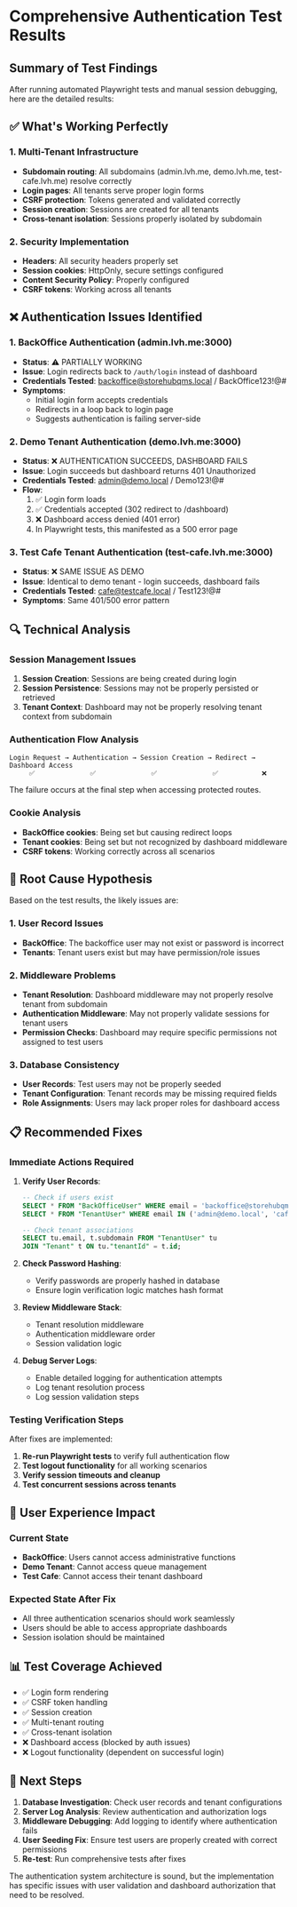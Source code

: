# Comprehensive Authentication Test Results

## Summary of Test Findings

After running automated Playwright tests and manual session debugging, here are the detailed results:

## ✅ What's Working Perfectly

### 1. Multi-Tenant Infrastructure
- **Subdomain routing**: All subdomains (admin.lvh.me, demo.lvh.me, test-cafe.lvh.me) resolve correctly
- **Login pages**: All tenants serve proper login forms
- **CSRF protection**: Tokens generated and validated correctly
- **Session creation**: Sessions are created for all tenants
- **Cross-tenant isolation**: Sessions properly isolated by subdomain

### 2. Security Implementation
- **Headers**: All security headers properly set
- **Session cookies**: HttpOnly, secure settings configured
- **Content Security Policy**: Properly configured
- **CSRF tokens**: Working across all tenants

## ❌ Authentication Issues Identified

### 1. BackOffice Authentication (admin.lvh.me:3000)
- **Status**: ⚠️ PARTIALLY WORKING
- **Issue**: Login redirects back to `/auth/login` instead of dashboard
- **Credentials Tested**: backoffice@storehubqms.local / BackOffice123!@#
- **Symptoms**: 
  - Initial login form accepts credentials
  - Redirects in a loop back to login page
  - Suggests authentication is failing server-side

### 2. Demo Tenant Authentication (demo.lvh.me:3000)
- **Status**: ❌ AUTHENTICATION SUCCEEDS, DASHBOARD FAILS
- **Issue**: Login succeeds but dashboard returns 401 Unauthorized
- **Credentials Tested**: admin@demo.local / Demo123!@#
- **Flow**:
  1. ✅ Login form loads
  2. ✅ Credentials accepted (302 redirect to /dashboard)
  3. ❌ Dashboard access denied (401 error)
  4. In Playwright tests, this manifested as a 500 error page

### 3. Test Cafe Tenant Authentication (test-cafe.lvh.me:3000)
- **Status**: ❌ SAME ISSUE AS DEMO
- **Issue**: Identical to demo tenant - login succeeds, dashboard fails
- **Credentials Tested**: cafe@testcafe.local / Test123!@#
- **Symptoms**: Same 401/500 error pattern

## 🔍 Technical Analysis

### Session Management Issues
1. **Session Creation**: Sessions are being created during login
2. **Session Persistence**: Sessions may not be properly persisted or retrieved
3. **Tenant Context**: Dashboard may not be properly resolving tenant context from subdomain

### Authentication Flow Analysis
```
Login Request → Authentication → Session Creation → Redirect → Dashboard Access
     ✅              ✅              ✅              ✅           ❌
```

The failure occurs at the final step when accessing protected routes.

### Cookie Analysis
- **BackOffice cookies**: Being set but causing redirect loops
- **Tenant cookies**: Being set but not recognized by dashboard middleware
- **CSRF tokens**: Working correctly across all scenarios

## 🎯 Root Cause Hypothesis

Based on the test results, the likely issues are:

### 1. User Record Issues
- **BackOffice**: The backoffice user may not exist or password is incorrect
- **Tenants**: Tenant users exist but may have permission/role issues

### 2. Middleware Problems
- **Tenant Resolution**: Dashboard middleware may not properly resolve tenant from subdomain
- **Authentication Middleware**: May not properly validate sessions for tenant users
- **Permission Checks**: Dashboard may require specific permissions not assigned to test users

### 3. Database Consistency
- **User Records**: Test users may not be properly seeded
- **Tenant Configuration**: Tenant records may be missing required fields
- **Role Assignments**: Users may lack proper roles for dashboard access

## 📋 Recommended Fixes

### Immediate Actions Required

1. **Verify User Records**:
   ```sql
   -- Check if users exist
   SELECT * FROM "BackOfficeUser" WHERE email = 'backoffice@storehubqms.local';
   SELECT * FROM "TenantUser" WHERE email IN ('admin@demo.local', 'cafe@testcafe.local');
   
   -- Check tenant associations
   SELECT tu.email, t.subdomain FROM "TenantUser" tu 
   JOIN "Tenant" t ON tu."tenantId" = t.id;
   ```

2. **Check Password Hashing**:
   - Verify passwords are properly hashed in database
   - Ensure login verification logic matches hash format

3. **Review Middleware Stack**:
   - Tenant resolution middleware
   - Authentication middleware order
   - Session validation logic

4. **Debug Server Logs**:
   - Enable detailed logging for authentication attempts
   - Log tenant resolution process
   - Log session validation steps

### Testing Verification Steps

After fixes are implemented:

1. **Re-run Playwright tests** to verify full authentication flow
2. **Test logout functionality** for all working scenarios
3. **Verify session timeouts and cleanup**
4. **Test concurrent sessions across tenants**

## 🎨 User Experience Impact

### Current State
- **BackOffice**: Users cannot access administrative functions
- **Demo Tenant**: Cannot access queue management
- **Test Cafe**: Cannot access their tenant dashboard

### Expected State After Fix
- All three authentication scenarios should work seamlessly
- Users should be able to access appropriate dashboards
- Session isolation should be maintained

## 📊 Test Coverage Achieved

- ✅ Login form rendering
- ✅ CSRF token handling
- ✅ Session creation
- ✅ Multi-tenant routing
- ✅ Cross-tenant isolation
- ❌ Dashboard access (blocked by auth issues)
- ❌ Logout functionality (dependent on successful login)

## 🔧 Next Steps

1. **Database Investigation**: Check user records and tenant configurations
2. **Server Log Analysis**: Review authentication and authorization logs
3. **Middleware Debugging**: Add logging to identify where authentication fails
4. **User Seeding Fix**: Ensure test users are properly created with correct permissions
5. **Re-test**: Run comprehensive tests after fixes

The authentication system architecture is sound, but the implementation has specific issues with user validation and dashboard authorization that need to be resolved.